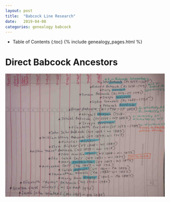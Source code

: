 ```yaml
---
layout: post
title:  "Babcock Line Research"
date:   2019-04-08
categories: genealogy babcock
---
```


  * Table of Contents
  {:toc}
{% include genealogy_pages.html %}

# Direct Babcock Ancestors

![Direct Ancestors of the Babcock Line](/assets/genealogy/babcock.direct.ancestors.jpg)
